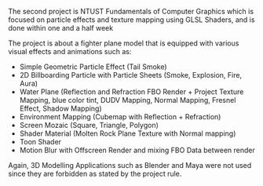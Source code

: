 The second project is NTUST Fundamentals of Computer Graphics which is focused on particle effects and texture mapping using GLSL Shaders, and is done within one and a half week

The project is about a fighter plane model that is equipped with various visual effects and animations such as:
- Simple Geometric Particle Effect (Tail Smoke)
- 2D Billboarding Particle with Particle Sheets (Smoke, Explosion, Fire, Aura)
- Water Plane (Reflection and Refraction FBO Render + Project Texture Mapping, blue color tint, DUDV Mapping, Normal Mapping, Fresnel Effect, Shadow Mapping)
- Environment Mapping (Cubemap with Reflection + Refraction)
- Screen Mozaic (Square, Triangle, Polygon)
- Shader Material (Molten Rock Plane Texture with Normal mapping)
- Toon Shader
- Motion Blur with Offscreen Render and mixing FBO Data between render

Again, 3D Modelling Applications such as Blender and Maya were not used since they are forbidden as stated by the project rule.
